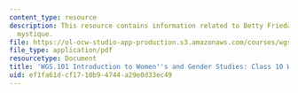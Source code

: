 ```yaml
---
content_type: resource
description: This resource contains information related to Betty Friedan's the feminine
  mystique.
file: https://ol-ocw-studio-app-production.s3.amazonaws.com/courses/wgs-101-introduction-to-womens-and-gender-studies-fall-2014/ef1fa61dcf1710b94744a29e0d33ec49_MITWGS_101F14_InClass10.pdf
file_type: application/pdf
resourcetype: Document
title: 'WGS.101 Introduction to Women''s and Gender Studies: Class 10 Writing'
uid: ef1fa61d-cf17-10b9-4744-a29e0d33ec49
---
```

